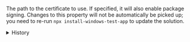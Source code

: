 The path to the certificate to use. If specified, it will also enable package
signing. Changes to this property will not be automatically be picked up; you
need to re-run `npx install-windows-test-app` to update the solution.

<details>
<summary>History</summary>

- [1.1.0](https://github.com/microsoft/react-native-test-app/releases/tag/1.1.0)]
  Added

</details>
